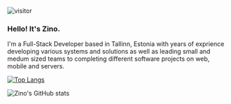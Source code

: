 
![visitor](https://visitor-badge.glitch.me/badge?page_id=zinoadidi.visitor-badge)

### Hello! It's Zino.

I'm a Full-Stack Developer based in Tallinn, Estonia with years of exprience developing various systems and solutions as well as leading small and medum sized teams to completing different software projects on web, mobile and servers.

[![Top Langs](https://github-readme-stats.vercel.app/api/top-langs/?username=zinoadidi&langs_count=10&layout=compact&theme=tokyonight)](https://github.com/anuraghazra/github-readme-stats)

![Zino's GitHub stats](https://github-readme-stats.vercel.app/api?username=zinoadidi&show_icons=true&show_stars=true&count_private=true&theme=tokyonight)

